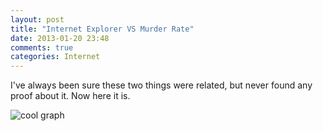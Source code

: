 ```yaml
---
layout: post
title: "Internet Explorer VS Murder Rate"
date: 2013-01-20 23:48
comments: true
categories: Internet
---
```


I've always been sure these two things were related, but never found any proof about it. Now here it is.

![cool graph](http://i.imgur.com/47D7zGq.png "murder rate")
